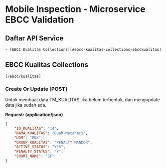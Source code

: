 # Mobile Inspection - Microservice EBCC Validation

## Daftar API Service

<!-- TOC depthFrom:1 depthTo:2 withLinks:1 updateOnSave:1 orderedList:0 -->
	- [EBCC Kualitas Collections](#ebcc-kualitas-collections-ebcckualitas)
<!-- /TOC -->

## EBCC Kualitas Collections

`[/ebcc/kualitas]`

### Create Or Update [POST] 

Untuk membuat data TM_KUALITAS jika belum terbentuk, dan mengupdate data jika sudah ada.

**Request: (application/json)**

``` json
{
	"ID_KUALITAS": "14",
	"NAMA_KUALITAS": "Buah Matahari",
	"UOM": "PKK",
	"GROUP_KUALITAS": "PENALTY MANDOR",
	"ACTIVE_STATUS": "YES",
	"PENALTY_STATUS": "Y",
	"SHORT_NAME": "SF"
}
```
